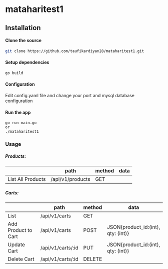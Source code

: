 # mataharitest1

## Installation

#### Clone the source

```bash
git clone https://github.com/taufikardiyan28/mataharitest1.git
```

#### Setup dependencies

```bash
go build
```

#### Configuration
Edit config.yaml file and change your port and mysql database configuration

#### Run the app
```
go run main.go
or
./mataharitest1
```

### Usage

##### Products:
| | path | method|data|
| ----- | ------ | ------ |-----|
|List All Products|/api/v1/products |GET||
    
##### Carts:
| | path | method|data|
| ----- | ------ | ------ |-----|
|List|/api/v1/carts |GET||
|Add Product to Cart|/api/v1/carts |POST|JSON{product_id:(int), qty: (int)}|
|Update Cart|/api/v1/carts/:id |PUT|JSON{product_id:(int), qty: (int)}|
|Delete Cart|/api/v1/carts/:id |DELETE||
